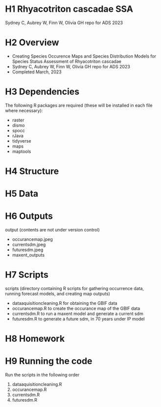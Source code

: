 # H1 Rhyacotriton cascadae SSA 
Sydney C, Aubrey W, Finn W, Olivia GH repo for ADS 2023

# H2 Overview
* Creating Species Occurence Maps and Species Distribution Models for Species Status Assessment of Rhyacotriton cascadae
* Sydney C, Aubrey W, Finn W, Olivia GH repo for ADS 2023
* Completed March, 2023
# H3 Dependencies
The following R packages are required (these will be installed in each file where necessary):
* raster
* dismo
* spocc
* rJava
* tidyverse
* maps
* maptools
# H4 Structure

# H5  Data

# H6 Outputs
output (contents are not under version control)
* occurancemap.jpeg
* currentsdm.jpeg
* futuresdm.jpeg
* maxent_outputs

# H7 Scripts
scripts (directory containing R scripts for gathering occurrence data, running forecast models, and creating map outputs)
* dataaquisitioncleaning.R for obtaining the GBIF data
* occurancemap.R to create the occurance map of the GBIF data
* currentsdm.R to run a maxent model and generate a current sdm
* futuresdm.R to generate a future sdm, in 70 years under IP model
# H8 Homework

# H9 Running the code
Run the scripts in the following order
1. dataaquisitioncleaning.R
2. occurancemap.R
3. currentsdm.R
4. futuresdm.R
